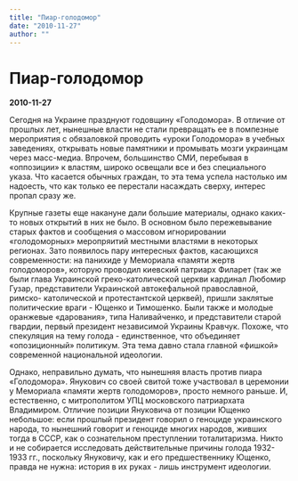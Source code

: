 ```yaml
---
title: "Пиар-голодомор"
date: "2010-11-27"
author: ""
---
```


# Пиар-голодомор

**2010-11-27** 

Сегодня на Украине празднуют годовщину «Голодомора». В отличие от прошлых лет, нынешные власти не стали превращать ее в помпезные мероприятия с обязаловкой проводить «уроки Голодомора» в учебных заведениях, открывать новые памятники и промывать мозги украинцам через масс-медиа. Впрочем, большинство СМИ, перебывая в «оппозиции» к властям, широко освещали все и без специального указа. Что касается обычных граждан, то эта тема успела настолько им надоесть, что как только ее перестали насаждать сверху, интерес пропал сразу же.

Крупные газеты еще накануне дали большие материалы, однако каких-то новых открытий в них не было. В основном было пережевывание старых фактов и сообщения о массовом игнорировании «голодоморных» меропряитий местными властями в некоторых регионах. Зато появилось пару интересных фактов, касающихся современности: на панихиде у Мемориала «памяти жертв голодоморов», которую проводил киевский патриарх Филарет (так же были глава Украинской греко-католической церкви кардинал Любомир Гузар, представители Украинской автокефальной православной, римско- католической и протестантской церквей), пришли заклятые политические враги - Ющенко и Тимошенко. Были также и молодые оранжевые «дарования», типа Наливайченко, и представители старой гвардии, первый президент независимой Украины Кравчук. Похоже, что спекуляция на тему голода - единственное, что объединяет «опозиционный» политикум. Эта тема давно стала главной «фишкой» современной национальной идеологии.

Однако, неправильно думать, что нынешняя власть против пиара «Голодомора». Янукович со своей свитой тоже участвовал в церемонии у Мемориала «памяти жертв голодоморов», просто немного раньше. И, естественно, с митрополитом УПЦ московского патриархата Владимиром. Отличие позиции Януковича от позиции Ющенко небольшое: если прошлый президент говорил о геноциде украинского народа, то нынешний говорит и геноциде многих народов, живших тогда в СССР, как о сознательном преступлении тоталитаризма. Никто и не собирается исследовать действительные причины голода 1932-1933 гг., поскольку Януковичу, как и его предшественнику Ющенко, правда не нужна: история в их руках - лишь инструмент идеологии.